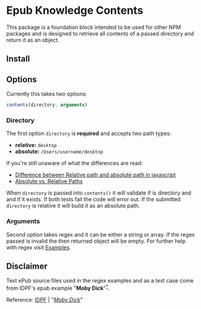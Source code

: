 # Epub Knowledge Contents

This package is a foundation block intended to be used for other NPM packages and is designed to retrieve all contents of a passed directory and return it as an object.

## Install

## Options

Currently this takes two options:

```javascript
contents(directory, arguments)
```

### Directory

The first option `directory` is **required** and accepts two path types:

- **relative:** `desktop`
- **absolute:** `/Users/username/desktop`

If you're still unaware of what the differences are read:

- [Difference between Relative path and absolute path in javascript](https://stackoverflow.com/questions/21306512/difference-between-relative-path-and-absolute-path-in-javascript)
- [Absolute vs. Relative Paths](https://medium.com/@colinlmcdonald/absolute-vs-relative-paths-7ffd8e31d49c)

When `directory` is passed into `contents()` it will validate if is directory and and if it exists. If both tests fail the code will error out. If the submitted `directory` is relative it will build it as an absolute path.

### Arguments

Second option takes regex and it can be either a string or array. If the regex passed is invalid the then returned object will be empty. For further help with regex visit [Examples](examples.md).

## Disclaimer

Test ePub source files used in the regex examples and as a test case come from IDPF's epub example "**Moby Dick**"<sup>[\*](#ref)</sup>.

<a name="ref">Reference</a>: [IDPF](https://github.com/IDPF/epub3-samples) | "_[Moby Dick](https://github.com/IDPF/epub3-samples/tree/main/30/moby-dick)_"
